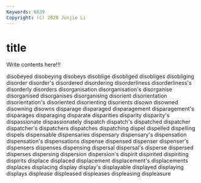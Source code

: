 ```yaml
---
Keywords: 6839
Copyright: (C) 2020 Junjie Li
---
```


# title

Write contents here!!!
 
disobeyed 
disobeying 
disobeys
disoblige 
disobliged 
disobliges 
disobliging 
disorder 
disorder's 
disordered 
disordering 
disorderliness 
disorderliness's
disorderly 
disorders 
disorganisation 
disorganisation's 
disorganise 
disorganised 
disorganises 
disorganising 
disorient 
disorientation
disorientation's 
disoriented 
disorienting 
disorients 
disown 
disowned 
disowning 
disowns 
disparage 
disparaged
disparagement 
disparagement's 
disparages 
disparaging 
disparate 
disparities 
disparity 
disparity's 
dispassionate 
dispassionately
dispatch 
dispatch's 
dispatched 
dispatcher 
dispatcher's 
dispatchers 
dispatches 
dispatching 
dispel 
dispelled
dispelling 
dispels 
dispensable 
dispensaries 
dispensary 
dispensary's 
dispensation 
dispensation's 
dispensations 
dispense
dispensed 
dispenser 
dispenser's 
dispensers 
dispenses 
dispensing 
dispersal 
dispersal's 
disperse 
dispersed
disperses 
dispersing 
dispersion 
dispersion's 
dispirit 
dispirited 
dispiriting 
dispirits 
displace 
displaced
displacement 
displacement's 
displacements 
displaces 
displacing 
display 
display's 
displayable 
displayed 
displaying
displays 
displease 
displeased 
displeases 
displeasing 
displeasure 
